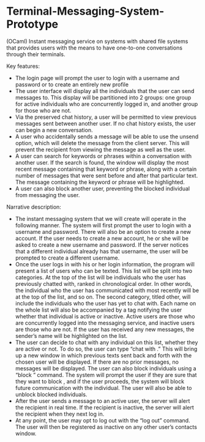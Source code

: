 # Terminal-Messaging-System-Prototype
(OCaml) Instant messaging service on systems with shared file systems that provides users with the means to have one-to-one conversations through their terminals.

Key features:
- The login page will prompt the user to login with a username and password or to
create an entirely new profile
- The user interface will display all the individuals that the user can send messages
to. This display will be partitioned into 2 groups: one group for active individuals
who are concurrently logged in, and another group for those who are not.
- Via the preserved chat history, a user will be permitted to view previous
messages sent between another user. If no chat history exists, the user can begin a
new conversation.
- A user who accidentally sends a message will be able to use the unsend option,
which will delete the message from the client server. This will prevent the
recipient from viewing the message as well as the user.
- A user can search for keywords or phrases within a conversation with another
user. If the search is found, the window will display the most recent message
containing that keyword or phrase, along with a certain number of messages that
were sent before and after that particular text. The message containing the
keyword or phrase will be highlighted.
- A user can also block another user, preventing the blocked individual from
messaging the user.


Narrative description:
- The instant messaging system that we will create will operate in the following
manner. The system will first prompt the user to login with a username and
password. There will also be an option to create a new account. If the user needs
to create a new account, he or she will be asked to create a new username and
password. If the server notices that a different individual already has that
username, the user will be prompted to create a different username.
- Once the user logs in with his or her login information, the program will present a
list of users who can be texted. This list will be split into two categories. At the
top of the list will be individuals who the user has previously chatted with, ranked
in chronological order. In other words, the individual who the user has
communicated with most recently will be at the top of the list, and so on. The
second category, titled other, will include the individuals who the user has yet to
chat with. Each name on the whole list will also be accompanied by a tag
notifying the user whether that individual is active or inactive. Active users are
those who are concurrently logged into the messaging service, and inactive users
are those who are not. If the user has received any new messages, the sender’s
name will be highlighted on the list.
- The user can decide to chat with any individual on this list, whether they are
active or not. To do so, the user can type “chat with <name>.” This will bring up
a new window in which previous texts sent back and forth with the chosen user
will be displayed. If there are no prior messages, no messages will be displayed.
The user can also block individuals using a “block <name>” command. The
system will prompt the user if they are sure that they want to block <name>, and
if the user proceeds, the system will block future communication with the
individual. The user will also be able to unblock blocked individuals.
- After the user sends a message to an active user, the server will alert the recipient
in real time. If the recipient is inactive, the server will alert the recipient when
they next log in.
- At any point, the user may opt to log out with the “log out” command. The user
will then be registered as inactive on any other user’s contacts window.
